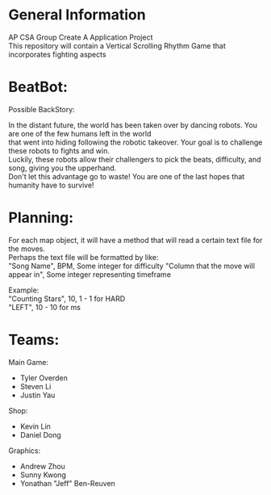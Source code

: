 # General Information

AP CSA Group Create A Application Project <br />
This repository will contain a Vertical Scrolling Rhythm Game that incorporates fighting aspects <br />

# BeatBot:

  Possible BackStory: <br />

  In the distant future, the world has been taken over by dancing robots. You are one of the few humans left in the world <br />
  that went into hiding following the robotic takeover. Your goal is to challenge these robots to fights and win.  <br />
  Luckily, these robots allow their challengers to pick the beats, difficulty, and song, giving you the upperhand. <br />
  Don't let this advantage go to waste! You are one of the last hopes that humanity have to survive! 

# Planning:

  For each map object, it will have a method that will read a certain text file for the moves. <br />
  Perhaps the text file will be formatted by like: <br />
  "Song Name", BPM, Some integer for difficulty
  "Column that the move will appear in", Some integer representing timeframe
  
  Example: <br />
  "Counting Stars", 10, 1 - 1 for HARD <br />
  "LEFT", 10 - 10 for ms <br />

# Teams:

Main Game: <br />

  - Tyler Overden <br />
  - Steven Li <br />
  - Justin Yau <br />
  
 Shop: <br />
 
  - Kevin Lin <br />
  - Daniel Dong <br />

Graphics: <br />

  - Andrew Zhou <br />
  - Sunny Kwong <br />
  - Yonathan "Jeff" Ben-Reuven <br />
